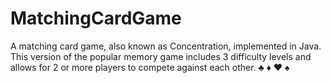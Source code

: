 # MatchingCardGame
A matching card game, also known as Concentration, implemented in Java. This version of the popular memory game includes 3 difficulty levels and allows for 2 or more players to compete against each other.
♣ ♦ ♥ ♠
